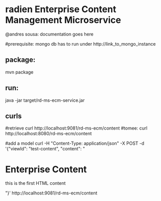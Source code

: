 # radien Enterprise Content Management Microservice

@andres sousa: documentation goes here

#prerequisite: 
mongo db has to run under
http://link_to_mongo_instance

## package: 
mvn package

## run: 
java -jar target/rd-ms-ecm-service.jar

## curls

#retrieve
curl http://localhost:9081/rd-ms-ecm/content
#tomee:
curl http://localhost:8080/rd-ms-ecm/content

#add a model
curl -H "Content-Type: application/json" -X POST -d '{"viewId": "test-content", "content": "<h1>Enterprise Content</h1><p>this is the first HTML content</p>"}' http://localhost:9081/rd-ms-ecm/content